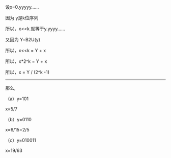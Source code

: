 设x=0.yyyyy……  

因为 y是k位序列  

所以，x<<k 就等于y.yyyy……  

又因为 Y=B2U(y)  

所以，x<<k = Y + x  

所以，x*2^k = Y + x  

所以，x = Y / (2^k -1)  

--------------------

那么,  

（a）y=101  

x=5/7  

（b）y=0110  

x=6/15=2/5  

（c）y=010011  

x=19/63  

